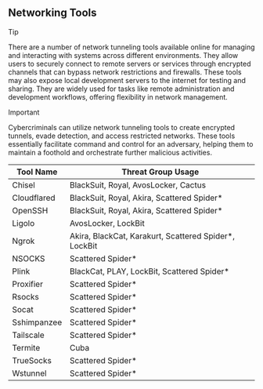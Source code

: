## Networking Tools

> [!TIP]
> There are a number of network tunneling tools available online for managing and interacting with systems across different environments. They allow users to securely connect to remote servers or services through encrypted channels that can bypass network restrictions and firewalls. These tools may also expose local development servers to the internet for testing and sharing. They are widely used for tasks like remote administration and development workflows, offering flexibility in network management.

> [!IMPORTANT]
> Cybercriminals can utilize network tunneling tools to create encrypted tunnels, evade detection, and access restricted networks. These tools essentially facilitate command and control for an adversary, helping them to maintain a foothold and orchestrate further malicious activities.

| Tool Name | Threat Group Usage |
|---|---|
| Chisel | BlackSuit, Royal, AvosLocker, Cactus |
| Cloudflared | BlackSuit, Royal, Akira, Scattered Spider* |
| OpenSSH | BlackSuit, Royal, Akira, Scattered Spider* |
| Ligolo | AvosLocker, LockBit |
| Ngrok | Akira, BlackCat, Karakurt, Scattered Spider*, LockBit |
| NSOCKS | Scattered Spider* |
| Plink | BlackCat, PLAY, LockBit, Scattered Spider* |
| Proxifier | Scattered Spider* |
| Rsocks | Scattered Spider* |
| Socat | Scattered Spider* |
| Sshimpanzee | Scattered Spider* |
| Tailscale | Scattered Spider* |
| Termite | Cuba |
| TrueSocks | Scattered Spider* |
| Wstunnel | Scattered Spider* |

